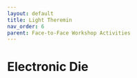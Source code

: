 ```yaml
---
layout: default
title: Light Theremin
nav_order: 6
parent: Face-to-Face Workshop Activities
---
```


# Electronic Die
